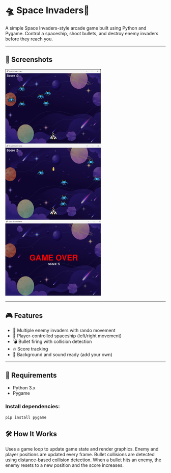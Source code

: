 # 🛸 Space Invaders🚀
A simple Space Invaders-style arcade game built using Python and Pygame. Control a spaceship, shoot bullets, and destroy enemy invaders before they reach you. 

---
## 📸 Screenshots

<img src="img1.png" alt="Image 1" width="300" />
<img src="img2.png" alt="Image 2" width="300" />
<img src="img3.png" alt="Image 3" width="300" />

---

## 🎮 Features

- 👾 Multiple enemy invaders with rando movement
- 🚀 Player-controlled spaceship (left/right movement)
- 💣 Bullet firing with collision detection
- 🔥 Score tracking
- 🌌 Background and sound ready (add your own)

---

## 🧰 Requirements
- Python 3.x
- Pygame

### Install dependencies:

```bash
pip install pygame
```

## 🛠️ How It Works
Uses a game loop to update game state and render graphics.
Enemy and player positions are updated every frame.
Bullet collisions are detected using distance-based collision detection.
When a bullet hits an enemy, the enemy resets to a new position and the score increases.
